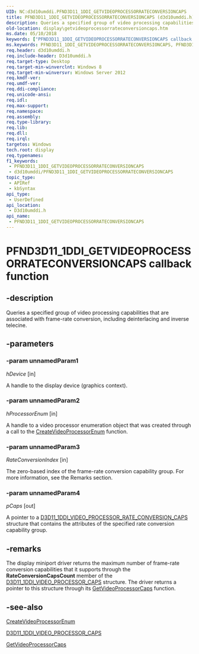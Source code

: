 ```yaml
---
UID: NC:d3d10umddi.PFND3D11_1DDI_GETVIDEOPROCESSORRATECONVERSIONCAPS
title: PFND3D11_1DDI_GETVIDEOPROCESSORRATECONVERSIONCAPS (d3d10umddi.h)
description: Queries a specified group of video processing capabilities that are associated with frame-rate conversion, including deinterlacing and inverse telecine.
old-location: display\getvideoprocessorrateconversioncaps.htm
ms.date: 05/10/2018
keywords: ["PFND3D11_1DDI_GETVIDEOPROCESSORRATECONVERSIONCAPS callback function"]
ms.keywords: PFND3D11_1DDI_GETVIDEOPROCESSORRATECONVERSIONCAPS, PFND3D11_1DDI_GETVIDEOPROCESSORRATECONVERSIONCAPS callback, d3d10umddi/pfnGetVideoProcessorRateConversionCaps, display.getvideoprocessorrateconversioncaps, pfnGetVideoProcessorRateConversionCaps, pfnGetVideoProcessorRateConversionCaps callback function [Display Devices]
req.header: d3d10umddi.h
req.include-header: D3d10umddi.h
req.target-type: Desktop
req.target-min-winverclnt: Windows 8
req.target-min-winversvr: Windows Server 2012
req.kmdf-ver: 
req.umdf-ver: 
req.ddi-compliance: 
req.unicode-ansi: 
req.idl: 
req.max-support: 
req.namespace: 
req.assembly: 
req.type-library: 
req.lib: 
req.dll: 
req.irql: 
targetos: Windows
tech.root: display
req.typenames: 
f1_keywords:
 - PFND3D11_1DDI_GETVIDEOPROCESSORRATECONVERSIONCAPS
 - d3d10umddi/PFND3D11_1DDI_GETVIDEOPROCESSORRATECONVERSIONCAPS
topic_type:
 - APIRef
 - kbSyntax
api_type:
 - UserDefined
api_location:
 - D3d10umddi.h
api_name:
 - PFND3D11_1DDI_GETVIDEOPROCESSORRATECONVERSIONCAPS
---
```


# PFND3D11_1DDI_GETVIDEOPROCESSORRATECONVERSIONCAPS callback function


## -description

Queries a specified group of video processing capabilities that are associated with frame-rate conversion, including deinterlacing and inverse telecine.

## -parameters

### -param unnamedParam1

*hDevice* [in]

A handle to the display device (graphics context).

### -param unnamedParam2

*hProcessorEnum* [in]

A handle to a video processor enumeration object that was created through a call to the <a href="/windows-hardware/drivers/ddi/d3d10umddi/nc-d3d10umddi-pfnd3d11_1ddi_createvideoprocessorenum">CreateVideoProcessorEnum</a> function.

### -param unnamedParam3

*RateConversionIndex* [in]

The zero-based index of the frame-rate conversion capability group. For more information, see the Remarks section.

### -param unnamedParam4

*pCaps* [out]

A pointer to a <a href="/windows-hardware/drivers/ddi/d3d10umddi/ns-d3d10umddi-d3d11_1ddi_video_processor_rate_conversion_caps">D3D11_1DDI_VIDEO_PROCESSOR_RATE_CONVERSION_CAPS</a> structure that contains the attributes of  the specified rate conversion capability group.

## -remarks

The display miniport driver returns the maximum number of frame-rate conversion capabilities that it supports through the <b>RateConversionCapsCount</b> member of the <a href="/windows-hardware/drivers/ddi/d3d10umddi/ns-d3d10umddi-d3d11_1ddi_video_processor_caps">D3D11_1DDI_VIDEO_PROCESSOR_CAPS</a> structure. The driver returns a pointer to this structure through its <a href="/windows-hardware/drivers/ddi/d3d10umddi/nc-d3d10umddi-pfnd3d11_1ddi_getvideoprocessorcaps">GetVideoProcessorCaps</a> function.

## -see-also

<a href="/windows-hardware/drivers/ddi/d3d10umddi/nc-d3d10umddi-pfnd3d11_1ddi_createvideoprocessorenum">CreateVideoProcessorEnum</a>



<a href="/windows-hardware/drivers/ddi/d3d10umddi/ns-d3d10umddi-d3d11_1ddi_video_processor_caps">D3D11_1DDI_VIDEO_PROCESSOR_CAPS</a>



<a href="/windows-hardware/drivers/ddi/d3d10umddi/nc-d3d10umddi-pfnd3d11_1ddi_getvideoprocessorcaps">GetVideoProcessorCaps</a>

